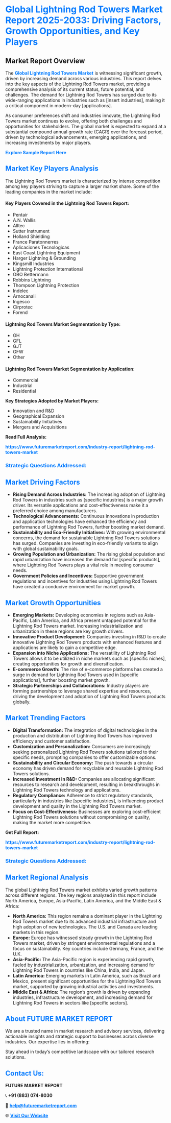 <h1 style="color: #007BFF;">Global Lightning Rod Towers Market Report 2025-2033: Driving Factors, Growth Opportunities, and Key Players</h1>

<section id="overview">
<h2>Market Report Overview</h2>
<p>The <a href="https://www.futuremarketreport.com/industry-report/lightning-rod-towers-market" style="color: #007BFF; text-decoration: none;"><strong>Global Lightning Rod Towers Market</strong></a> is witnessing significant growth, driven by increasing demand across various industries. This report delves into the key aspects of the Lightning Rod Towers market, providing a comprehensive analysis of its current status, future potential, and challenges. The demand for Lightning Rod Towers has surged due to its wide-ranging applications in industries such as [insert industries], making it a critical component in modern-day [applications].</p>
<p>As consumer preferences shift and industries innovate, the Lightning Rod Towers market continues to evolve, offering both challenges and opportunities for stakeholders. The global market is expected to expand at a substantial compound annual growth rate (CAGR) over the forecast period, driven by technological advancements, emerging applications, and increasing investments by major players.</p>
</section>

<section id="overview">
<p><a href="https://www.futuremarketreport.com/request-sample/reportId=102587" style="color: #007BFF; text-decoration: none;"><strong>Explore Sample Report Here</strong></a></p>
</section>

<section id="key-players">
<h2 style="color: #007BFF;">Market Key Players Analysis</h2>
<p>The Lightning Rod Towers market is characterized by intense competition among key players striving to capture a larger market share. Some of the leading companies in the market include:</p>
<h4>Key Players Covered in the Lightning Rod Towers Report:</h4>
<ul><li>Pentair</li><li>A.N. Wallis</li><li>Alltec</li><li>Sutter Instrument</li><li>Holland Shielding</li><li>France Paratonnerres</li><li>Aplicaciones Tecnologicas</li><li>East Coast Lightning Equipment</li><li>Harger Lightning &amp; Grounding</li><li>Kingsmill Industries</li><li>Lightning Protection International</li><li>OBO Bettermann</li><li>Robbins Lightning</li><li>Thompson Lightning Protection</li><li>Indelec</li><li>Arnocanali</li><li>Ingesco</li><li>Cirprotec</li><li>Forend</li></ul>
<h4>Lightning Rod Towers Market Segmentation by Type:</h4>
<ul><li>GH</li><li>GFL</li><li>GJT</li><li>GFW</li><li>Other</li></ul>

<h4>Lightning Rod Towers Market Segmentation by Application:</h4>
<ul><li>Commercial</li><li>Industrial</li><li>Residential</li></ul>
<p><strong>Key Strategies Adopted by Market Players:</strong></p>
<ul>
<li>Innovation and R&D</li>
<li>Geographical Expansion</li>
<li>Sustainability Initiatives</li>
<li>Mergers and Acquisitions</li>
</ul>
</section>

<section>
<p><strong>Read Full Analysis: </strong></p><a href="https://www.futuremarketreport.com/industry-report/lightning-rod-towers-market" style="color: #007BFF; text-decoration: none;"><strong>https://www.futuremarketreport.com/industry-report/lightning-rod-towers-market</strong></a>
<h3 style="color: #007BFF;">Strategic Questions Addressed:</h3>
</section>

<section id="driving-factors">
<h2 style="color: #007BFF;">Market Driving Factors</h2>
<ul>
<li><strong>Rising Demand Across Industries:</strong> The increasing adoption of Lightning Rod Towers in industries such as [specific industries] is a major growth driver. Its versatile applications and cost-effectiveness make it a preferred choice among manufacturers.</li>
<li><strong>Technological Advancements:</strong> Continuous innovations in production and application technologies have enhanced the efficiency and performance of Lightning Rod Towers, further boosting market demand.</li>
<li><strong>Sustainability and Eco-Friendly Initiatives:</strong> With growing environmental concerns, the demand for sustainable Lightning Rod Towers solutions has surged. Companies are investing in eco-friendly variants to align with global sustainability goals.</li>
<li><strong>Growing Population and Urbanization:</strong> The rising global population and rapid urbanization have increased the demand for [specific products], where Lightning Rod Towers plays a vital role in meeting consumer needs.</li>
<li><strong>Government Policies and Incentives:</strong> Supportive government regulations and incentives for industries using Lightning Rod Towers have created a conducive environment for market growth.</li>
</ul>
</section>

<section id="growth-opportunities">
<h2 style="color: #007BFF;">Market Growth Opportunities</h2>
<ul>
<li><strong>Emerging Markets:</strong> Developing economies in regions such as Asia-Pacific, Latin America, and Africa present untapped potential for the Lightning Rod Towers market. Increasing industrialization and urbanization in these regions are key growth drivers.</li>
<li><strong>Innovative Product Development:</strong> Companies investing in R&D to create innovative Lightning Rod Towers products with enhanced features and applications are likely to gain a competitive edge.</li>
<li><strong>Expansion into Niche Applications:</strong> The versatility of Lightning Rod Towers allows it to be utilized in niche markets such as [specific niches], creating opportunities for growth and diversification.</li>
<li><strong>E-commerce Growth:</strong> The rise of e-commerce platforms has created a surge in demand for Lightning Rod Towers used in [specific applications], further boosting market growth.</li>
<li><strong>Strategic Partnerships and Collaborations:</strong> Industry players are forming partnerships to leverage shared expertise and resources, driving the development and adoption of Lightning Rod Towers products globally.</li>
</ul>
</section>

<section id="trending-factors">
<h2 style="color: #007BFF;">Market Trending Factors</h2>
<ul>
<li><strong>Digital Transformation:</strong> The integration of digital technologies in the production and distribution of Lightning Rod Towers has improved efficiency and customer satisfaction.</li>
<li><strong>Customization and Personalization:</strong> Consumers are increasingly seeking personalized Lightning Rod Towers solutions tailored to their specific needs, prompting companies to offer customizable options.</li>
<li><strong>Sustainability and Circular Economy:</strong> The push towards a circular economy has driven demand for recyclable and reusable Lightning Rod Towers solutions.</li>
<li><strong>Increased Investment in R&D:</strong> Companies are allocating significant resources to research and development, resulting in breakthroughs in Lightning Rod Towers technology and applications.</li>
<li><strong>Regulatory Compliance:</strong> Adherence to strict regulatory standards, particularly in industries like [specific industries], is influencing product development and quality in the Lightning Rod Towers market.</li>
<li><strong>Focus on Cost-Effectiveness:</strong> Businesses are exploring cost-efficient Lightning Rod Towers solutions without compromising on quality, making the market more competitive.</li>
</ul>
</section>

<section>
<p><strong>Get Full Report: </strong></p><a href="https://www.futuremarketreport.com/industry-report/lightning-rod-towers-market" style="color: #007BFF; text-decoration: none;"><strong>https://www.futuremarketreport.com/industry-report/lightning-rod-towers-market</strong></a>
<h3 style="color: #007BFF;">Strategic Questions Addressed:</h3>
</section>


<section id="regional-analysis">
<h2 style="color: #007BFF;">Market Regional Analysis</h2>
<p>The global Lightning Rod Towers market exhibits varied growth patterns across different regions. The key regions analyzed in this report include North America, Europe, Asia-Pacific, Latin America, and the Middle East & Africa:</p>
<ul>
<li><strong>North America:</strong> This region remains a dominant player in the Lightning Rod Towers market due to its advanced industrial infrastructure and high adoption of new technologies. The U.S. and Canada are leading markets in this region.</li>
<li><strong>Europe:</strong> Europe has witnessed steady growth in the Lightning Rod Towers market, driven by stringent environmental regulations and a focus on sustainability. Key countries include Germany, France, and the U.K.</li>
<li><strong>Asia-Pacific:</strong> The Asia-Pacific region is experiencing rapid growth, fueled by industrialization, urbanization, and increasing demand for Lightning Rod Towers in countries like China, India, and Japan.</li>
<li><strong>Latin America:</strong> Emerging markets in Latin America, such as Brazil and Mexico, present significant opportunities for the Lightning Rod Towers market, supported by growing industrial activities and investments.</li>
<li><strong>Middle East & Africa:</strong> The region’s growth is driven by expanding industries, infrastructure development, and increasing demand for Lightning Rod Towers in sectors like [specific sectors].</li>
</ul>
</section>

<footer>
<h2 style="color: #007BFF;">About FUTURE MARKET REPORT</h2>
<p>We are a trusted name in market research and advisory services, delivering actionable insights and strategic support to businesses across diverse industries. Our expertise lies in offering:</p>

<p>Stay ahead in today’s competitive landscape with our tailored research solutions.</p>

<h2 style="color: #007BFF;">Contact Us:</h2>
<p><strong>FUTURE MARKET REPORT</strong></p>
<p>📞 <strong>+91 (883) 074-8030</strong></p>
<p>📧 <strong><a href="mailto:help@futuremarketreport.com" style="color: #007BFF;">help@futuremarketreport.com</a></strong></p>
<p>🌐 <strong><a href="https://www.futuremarketreport.com/" style="color: #007BFF;">Visit Our Website</a></strong></p>
</footer>